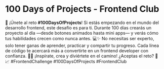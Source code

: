 # 100 Days of Projects - Frontend Club

🚀 ¡Únete al reto **#100DaysOfProjects**! Si estás empezando en el mundo del desarrollo frontend, este desafío es para ti. Durante 100 días crearás un proyecto al día —desde botones animados hasta mini apps— y verás cómo tus habilidades crecen como nunca antes. 💻✨ No necesitas ser experto, solo tener ganas de aprender, practicar y compartir tu progreso. Cada línea de código te acercará más a convertirte en un frontend developer con confianza. 💪🔥 ¡Inspírate, crea y diviértete en el camino! ¿Aceptas el reto? 🧠📈 #FrontendChallenge #100DaysOfProjects #FrontendClub
